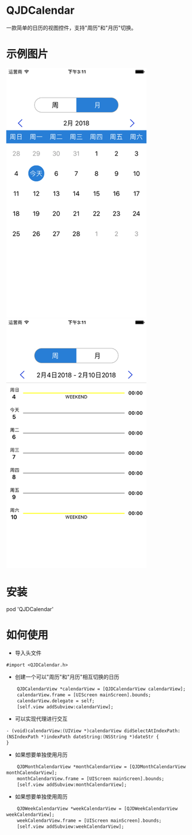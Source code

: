 # QJDCalendar
一款简单的日历的视图控件，支持"周历"和"月历"切换。
# 示例图片
<img src="https://github.com/coderqjd/QJDCalendar/blob/master/MonthCalendar.png" width="375" height="667" alt="图片描述文字"/>

<img src="https://github.com/coderqjd/QJDCalendar/blob/master/WeekCalendar.png" width="375" height="667" alt="图片描述文字"/>

# 安装
pod 'QJDCalendar'
# 如何使用
- 导入头文件
```objc
#import <QJDCalendar.h>
```
- 创建一个可以"周历"和"月历"相互切换的日历
```objc
    QJDCalendarView *calendarView = [QJDCalendarView calendarView];
    calendarView.frame = [UIScreen mainScreen].bounds;
    calendarView.delegate = self;
    [self.view addSubview:calendarView];
```
- 可以实现代理进行交互
```objc
- (void)calendarView:(UIView *)calendarView didSelectAtIndexPath:(NSIndexPath *)indexPath dateString:(NSString *)dateStr {
}
```
- 如果想要单独使用月历
```objc
    QJDMonthCalendarView *monthCalendarView = [QJDMonthCalendarView monthCalendarView];
    monthCalendarView.frame = [UIScreen mainScreen].bounds;
    [self.view addSubview:monthCalendarView];
```
- 如果想要单独使用周历
```objc
    QJDWeekCalendarView *weekCalendarView = [QJDWeekCalendarView weekCalendarView];
    weekCalendarView.frame = [UIScreen mainScreen].bounds;
    [self.view addSubview:weekCalendarView];
```

